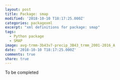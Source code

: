 ```yaml
---
layout: post
title: Package: smap
modified: '2018-10-10 T18:17:25.000Z'
categories: packagexml
excerpt: "xml definitions for package: smap"
tags:
  - Python package
  - SMAP
image: avg-trmm-3b43v7-precip_3B43_trmm_2001-2016_A
date: '2018-10-10 T18:17:25.000Z'
comments: true
share: true
---
```


To be completed

